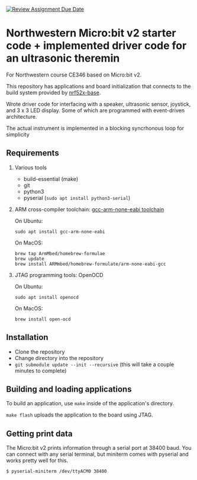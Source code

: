 [![Review Assignment Due Date](https://classroom.github.com/assets/deadline-readme-button-24ddc0f5d75046c5622901739e7c5dd533143b0c8e959d652212380cedb1ea36.svg)](https://classroom.github.com/a/8uZ8sYl3)
# Northwestern Micro:bit v2 starter code + implemented driver code for an ultrasonic theremin

For Northwestern course CE346 based on Micro:bit v2.

This repository has applications and board initialization that connects to the
build system provided by [nrf52x-base](https://github.com/lab11/nrf52x-base).

Wrote driver code for interfacing with a speaker, ultrasonic sensor, joystick, and 3 x 3 LED display. Some of which are programmed with event-driven architecture. 

The actual instrument is implemented in a blocking syncrhonous loop for simplicity



## Requirements
 
 1. Various tools
 
    * build-essential (make)
    * git
    * python3
    * pyserial (`sudo apt install python3-serial`)

 2. ARM cross-compiler toolchain: [gcc-arm-none-eabi toolchain](https://developer.arm.com/tools-and-software/open-source-software/developer-tools/gnu-toolchain/gnu-rm/downloads)

    On Ubuntu:

        sudo apt install gcc-arm-none-eabi

    On MacOS:

        brew tap ArmMbed/homebrew-formulae
        brew update
        brew install ARMmbed/homebrew-formulate/arm-none-eabi-gcc

 3. JTAG programming tools: OpenOCD

    On Ubuntu:

        sudo apt install openocd

    On MacOS:

        brew install open-ocd


## Installation

 * Clone the repository
 * Change directory into the repository
 * `git submodule update --init --recursive` (this will take a couple minutes to complete)


## Building and loading applications

To build an application, use `make` inside of the application's directory.

`make flash` uploads the application to the board using JTAG.


## Getting print data

The Micro:bit v2 prints information through a serial port at 38400 baud. You
can connect with any serial terminal, but miniterm comes with pyserial and
works pretty well for this.

```
$ pyserial-miniterm /dev/ttyACM0 38400
```

